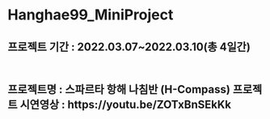# Hanghae99_MiniProject
<h2>프로젝트 기간 : 2022.03.07~2022.03.10(총 4일간)<h2><br>
프로젝트명 : 스파르타 항해 나침반 (H-Compass)
프로젝트 시연영상 : https://youtu.be/ZOTxBnSEkKk
